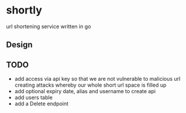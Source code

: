 # shortly
url shortening service written in go

## Design


## TODO
* add access via api key so that we are not vulnerable to malicious url creating attacks whereby our whole short url space is filled up
* add optional expiry date, alias and username to create api
* add users table
* add a Delete endpoint
